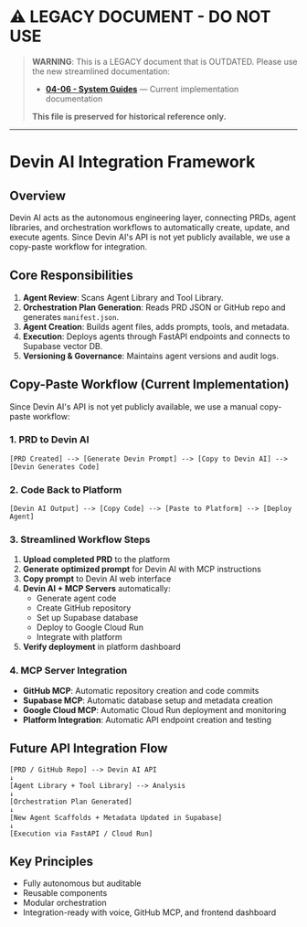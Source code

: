 # ⚠️ LEGACY DOCUMENT - DO NOT USE

> **WARNING**: This is a LEGACY document that is OUTDATED. Please use the new streamlined documentation:
> - **[04-06 - System Guides](../../04-prd-system.md)** — Current implementation documentation
> 
> **This file is preserved for historical reference only.**

---

# Devin AI Integration Framework

## Overview
Devin AI acts as the autonomous engineering layer, connecting PRDs, agent libraries, and orchestration workflows to automatically create, update, and execute agents. Since Devin AI's API is not yet publicly available, we use a copy-paste workflow for integration.

## Core Responsibilities
1. **Agent Review**: Scans Agent Library and Tool Library.
2. **Orchestration Plan Generation**: Reads PRD JSON or GitHub repo and generates `manifest.json`.
3. **Agent Creation**: Builds agent files, adds prompts, tools, and metadata.
4. **Execution**: Deploys agents through FastAPI endpoints and connects to Supabase vector DB.
5. **Versioning & Governance**: Maintains agent versions and audit logs.

## Copy-Paste Workflow (Current Implementation)

Since Devin AI's API is not yet publicly available, we use a manual copy-paste workflow:

### 1. PRD to Devin AI
```
[PRD Created] --> [Generate Devin Prompt] --> [Copy to Devin AI] --> [Devin Generates Code]
```

### 2. Code Back to Platform
```
[Devin AI Output] --> [Copy Code] --> [Paste to Platform] --> [Deploy Agent]
```

### 3. Streamlined Workflow Steps
1. **Upload completed PRD** to the platform
2. **Generate optimized prompt** for Devin AI with MCP instructions
3. **Copy prompt** to Devin AI web interface
4. **Devin AI + MCP Servers** automatically:
   - Generate agent code
   - Create GitHub repository
   - Set up Supabase database
   - Deploy to Google Cloud Run
   - Integrate with platform
5. **Verify deployment** in platform dashboard

### 4. MCP Server Integration
- **GitHub MCP**: Automatic repository creation and code commits
- **Supabase MCP**: Automatic database setup and metadata creation
- **Google Cloud MCP**: Automatic Cloud Run deployment and monitoring
- **Platform Integration**: Automatic API endpoint creation and testing

## Future API Integration Flow
```
[PRD / GitHub Repo] --> Devin AI API
↓
[Agent Library + Tool Library] --> Analysis
↓
[Orchestration Plan Generated]
↓
[New Agent Scaffolds + Metadata Updated in Supabase]
↓
[Execution via FastAPI / Cloud Run]
```

## Key Principles
- Fully autonomous but auditable
- Reusable components
- Modular orchestration
- Integration-ready with voice, GitHub MCP, and frontend dashboard
